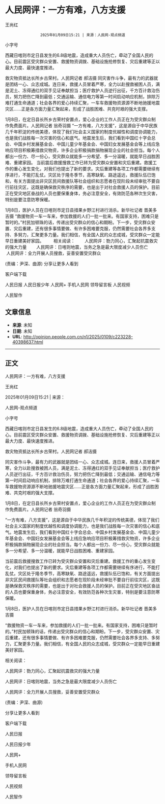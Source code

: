 # 人民网评：一方有难，八方支援

王尚红


					2025年01月09日15:21 | 来源：人民网-观点频道


小字号





西藏日喀则市定日县发生的6.8级地震，造成重大人员伤亡，牵动了全国人民的心。目前震区受灾群众安置、救援物资调拨、基础设施抢修恢复、灾后重建等正以最大力度、最快速度推进。

救灾物资抵达长所乡古荣村。人民网记者 郝洁摄
同灾害作斗争，最有力的武器就是团结一心、众志成城。连日来，救援人员冒着严寒，全力以赴搜救被困人员，满是泥土、冻得通红的双手见证奉献担当；医疗救护人员逆行出征，千方百计救治伤员，努力把伤亡降到最低；交通运输、通信电力等第一时间启动响应机制，排除万难打通生命通道；社会各界的爱心持续汇聚，一车车救援物资源源不断地驰援地震灾区……正是各方面力量汇聚起来，形成了战胜困难、共克时艰的强大支撑。

1月8日，在定日县长所乡古荣村安置点，爱心企业的工作人员正在为受灾群众制作免费面片。人民网记者 翁奇羽摄
“一方有难，八方支援”，这是源自于中华民族几千年积淀的传统美德，体现了我们社会主义国家的制度优越性和调度协调能力，也是我们战胜每一次灾害的信心和底气。地震发生后，我们看到中国红十字会总会、中国乡村发展基金会、中国儿童少年基金会、中国妇女发展基金会等上线应急响应项目积极筹措救灾物资，许多企业积极捐款捐物展现企业的社会担当。每个人都出一份力、尽一份心，受灾群众就能多一分希望、多一分温暖，就能早日战胜困难、重建家园。
当前震后救援搜救工作已转为受灾群众安置和灾后重建。救援工作的重心发生变化，对我们也提出了新的要求。灾后重建等各项工作都需要继续有序进行，不能打乱仗。灾区处于隆冬季节，高寒缺氧、路途遥远，救援队伍已饱和，有关方面提出非灾区民间救援队等社会组织和志愿者在现阶段未经审批不要自行前往灾区，这既是确保救灾秩序的需要，也是出于对社会救援人员的保护。目前正在受灾地区奋战的人员也要保重身体，务必注意安全，有效防范各种次生灾害，特别是要注意防寒保暖。

1月8日，医护人员在日喀则市定日县措果乡野江村进行消杀。新华社记者 晋美多吉摄
“救援物资一车一车来，参加救援的人们一批一批来。有国家支持，困难只是暂时的。”村民加顿珠的话，传递出受灾群众的信心和期盼。下一步，受灾群众安置、灾后重建，还有很多事情要做、有许多困难要克服，仍然需要社会各界多支持、多努力，汇聚更多力量。我们相信，有全国人民的众志成城，受灾群众一定能早日重建美好家园。
       相关阅读：
       人民网评：勠力同心，汇聚起抗震救灾的强大力量
       人民网评：日喀则地震，当务之急是最大限度减少人员伤亡
       人民网评：全力开展人员搜救，妥善安置受灾群众

(责编：尹深、曲源)
分享让更多人看到  


客户端下载

人民日报
人民日报少年
人民网+
手机人民网
领导留言板
人民视频

人民智作

## 文章信息

- **来源**: 未知
- **日期**: 未知
- **URL**: http://opinion.people.com.cn/n1/2025/0109/c223228-40398637.html

---

## 正文

人民网评：一方有难，八方支援

王尚红

2025年01月09日15:21 | 来源：

人民网-观点频道

小字号

西藏日喀则市定日县发生的6.8级地震，造成重大人员伤亡，牵动了全国人民的心。目前震区受灾群众安置、救援物资调拨、基础设施抢修恢复、灾后重建等正以最大力度、最快速度推进。

救灾物资抵达长所乡古荣村。人民网记者 郝洁摄

同灾害作斗争，最有力的武器就是团结一心、众志成城。连日来，救援人员冒着严寒，全力以赴搜救被困人员，满是泥土、冻得通红的双手见证奉献担当；医疗救护人员逆行出征，千方百计救治伤员，努力把伤亡降到最低；交通运输、通信电力等第一时间启动响应机制，排除万难打通生命通道；社会各界的爱心持续汇聚，一车车救援物资源源不断地驰援地震灾区……正是各方面力量汇聚起来，形成了战胜困难、共克时艰的强大支撑。

1月8日，在定日县长所乡古荣村安置点，爱心企业的工作人员正在为受灾群众制作免费面片。人民网记者 翁奇羽摄

“一方有难，八方支援”，这是源自于中华民族几千年积淀的传统美德，体现了我们社会主义国家的制度优越性和调度协调能力，也是我们战胜每一次灾害的信心和底气。地震发生后，我们看到中国红十字会总会、中国乡村发展基金会、中国儿童少年基金会、中国妇女发展基金会等上线应急响应项目积极筹措救灾物资，许多企业积极捐款捐物展现企业的社会担当。每个人都出一份力、尽一份心，受灾群众就能多一分希望、多一分温暖，就能早日战胜困难、重建家园。

当前震后救援搜救工作已转为受灾群众安置和灾后重建。救援工作的重心发生变化，对我们也提出了新的要求。灾后重建等各项工作都需要继续有序进行，不能打乱仗。灾区处于隆冬季节，高寒缺氧、路途遥远，救援队伍已饱和，有关方面提出非灾区民间救援队等社会组织和志愿者在现阶段未经审批不要自行前往灾区，这既是确保救灾秩序的需要，也是出于对社会救援人员的保护。目前正在受灾地区奋战的人员也要保重身体，务必注意安全，有效防范各种次生灾害，特别是要注意防寒保暖。

1月8日，医护人员在日喀则市定日县措果乡野江村进行消杀。新华社记者 晋美多吉摄

“救援物资一车一车来，参加救援的人们一批一批来。有国家支持，困难只是暂时的。”村民加顿珠的话，传递出受灾群众的信心和期盼。下一步，受灾群众安置、灾后重建，还有很多事情要做、有许多困难要克服，仍然需要社会各界多支持、多努力，汇聚更多力量。我们相信，有全国人民的众志成城，受灾群众一定能早日重建美好家园。

相关阅读：

人民网评：勠力同心，汇聚起抗震救灾的强大力量

人民网评：日喀则地震，当务之急是最大限度减少人员伤亡

人民网评：全力开展人员搜救，妥善安置受灾群众

(责编：尹深、曲源)

分享让更多人看到

客户端下载

人民日报

人民日报少年

人民网+

手机人民网

领导留言板

人民视频

人民智作


